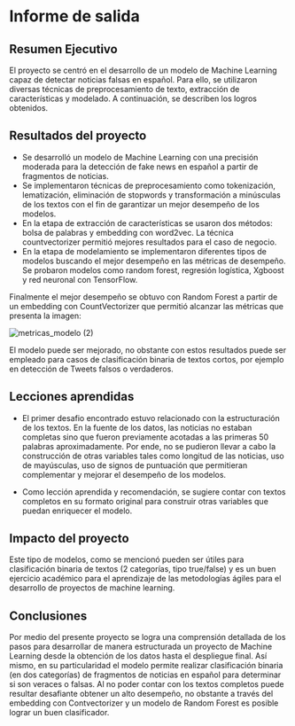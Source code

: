 # Informe de salida

## Resumen Ejecutivo

El proyecto se centró en el desarrollo de un modelo de Machine Learning capaz de detectar noticias falsas en español. Para ello, se utilizaron diversas técnicas de preprocesamiento de texto, extracción de características y modelado. A continuación, se describen los logros obtenidos.

## Resultados del proyecto

* Se desarrolló un modelo de Machine Learning con una precisión moderada para la detección de fake news en español a partir de fragmentos de noticias.
* Se implementaron técnicas de preprocesamiento como tokenización, lematización, eliminación de stopwords y transformación a minúsculas de los textos con el fin de garantizar un mejor desempeño de los modelos.
* En la etapa de extracción de características se usaron dos métodos: bolsa de palabras y embedding con word2vec.  La técnica countvectorizer permitió mejores resultados para el caso de negocio. 
* En la etapa de modelamiento se implementaron diferentes tipos de modelos buscando el mejor desempeño en las métricas de desempeño.  Se probaron modelos como random forest, regresión logística, Xgboost y red neuronal con TensorFlow. 

Finalmente el mejor desempeño se obtuvo con Random Forest a partir de un embedding con CountVectorizer que permitió alcanzar las métricas que presenta la imagen:

![metricas_modelo (2)](https://github.com/user-attachments/assets/02794cec-4501-4c00-b463-4057af0e2c3a)

El modelo puede ser mejorado, no obstante con estos resultados puede ser empleado para casos de clasificación binaria de textos cortos, por ejemplo en detección de Tweets falsos o verdaderos. 


## Lecciones aprendidas

* El primer desafio encontrado estuvo relacionado con la estructuración de los textos.  En la fuente de los datos, las noticias no estaban completas sino que fueron previamente acotadas a las primeras 50 palabras aproximadamente.  Por ende, no se pudieron llevar a cabo la construcción de otras variables tales como longitud de las noticias, uso de mayúsculas, uso de signos de puntuación que permitieran complementar y mejorar el desempeño de los modelos.

* Como lección aprendida y recomendación, se sugiere contar con textos completos en su formato original para construir otras variables que puedan enriquecer el modelo. 

## Impacto del proyecto

Este tipo de modelos, como se mencionó pueden ser útiles para clasificación binaria de textos (2 categorías, tipo true/false) y es un buen ejercicio académico para el aprendizaje de las metodologías ágiles para el desarrollo de proyectos de machine learning.

## Conclusiones

Por medio del presente proyecto se logra una comprensión detallada de los pasos para desarrollar de manera estructurada un proyecto de Machine Learning desde la obtención de los datos hasta el despliegue final. Así mismo, en su particularidad el modelo permite realizar clasificación binaria (en dos categorías) de fragmentos de noticias en español para determinar si son veraces o falsas.   Al no poder contar con los textos completos puede resultar desafiante obtener un alto desempeño, no obstante a través del embedding con Contvectorizer y un modelo de Random Forest es posible lograr un buen clasificador. 
